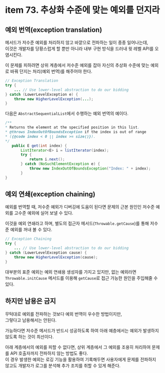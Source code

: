 # item 73. 추상화 수준에 맞는 예외를 던지라

## 예외 번역(exception translation)
메서드가 저수준 예외를 처리하지 않고 바깥으로 전파하는 일이 종종 일어나는데,  
이것은 개발자를 당황스럽게 할 뿐만 아니라 내부 구현 방식을 드러내 윗 레벨 API를 오염시킨다.

이 문제를 피하려면 상위 계층에서 저수준 예외를 잡아 자신의 추상화 수준에 맞는 예외로 바꿔 던지는 처리(예외 번역)를 해주어야 한다.

```java
// Exception Translation
try {
    ... // Use lower-level abstraction to do our bidding
} catch (LowerLevelException e) {
    throw new HigherLevelException(...);
}
```

다음은 `AbstractSequentialList`에서 수행하는 예외 번역의 예이다.
```java
/**
* Returns the element at the specified position in this list. 
* @throws IndexOutOfBoundsException if the index is out of range 
* ({@code index < 0 || index >= size()}).
*/
   public E get(int index) {
       ListIterator<E> i = listIterator(index);
       try {
           return i.next();
       } catch (NoSuchElementException e) {
           throw new IndexOutOfBoundsException("Index: " + index);
       }
}
```

## 예외 연쇄(exception chaining)
예외를 번역할 때, 저수준 예외가 디버깅에 도움이 된다면 문제의 근본 원인인 저수준 예외를 고수준 예외에 실어 보낼 수 있다.

이것을 예외 연쇄라고 하며, 별도의 접근자 메서드(`Throwable.getCause`)를 통해 저수준 예외를 꺼내 볼 수 있다.

```java
// Exception Chaining
try {
    ... // Use lower-level abstraction to do our bidding
} catch (LowerLevelException cause) { 
    throw new HigherLevelException(cause);
}
```

대부분의 표준 예외는 예외 연쇄용 생성자를 가지고 있지만, 없는 예외라면 `Throwable.initCause` 메서드를 이용해 `getCause`로 접근 가능한 원인을 주입해줄 수 있다.

## 하지만 남용은 금지
무턱대로 예외를 전파하는 것보다 예외 번역이 우수한 방법이지만,  
그렇다고 남용해서는 안된다.

가능하다면 저수준 메서드가 반드시 성공하도록 하여 아래 예층에서는 예외가 발생하지 않도록 하는 것이 최선이다.

아래 계층에서의 예외를 피할 수 없다면, 상위 계층에서 그 예외를 조용히 처리하여 문제를 API 호출자까지 전파하지 않는 방법도 좋다.  
이 경우 발생한 예외는 로깅 기능을 활용하여 기록해두면 사용자에게 문제를 전파하지 않고도 개발자가 로그를 분석해 추가 조치를 취할 수 있게 해준다.